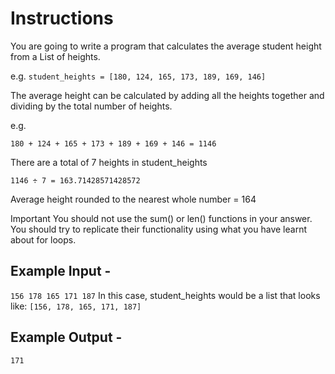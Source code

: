 # Instructions

You are going to write a program that calculates the average student height from a List of heights.

e.g. `student_heights = [180, 124, 165, 173, 189, 169, 146]`

The average height can be calculated by adding all the heights together and dividing by the total number of heights.

e.g.

`180 + 124 + 165 + 173 + 189 + 169 + 146 = 1146`

There are a total of 7 heights in student_heights

`1146 ÷ 7 = 163.71428571428572`

Average height rounded to the nearest whole number = 164

Important You should not use the sum() or len() functions in your answer. You should try to replicate their functionality using what you have learnt about for loops.

## Example Input -

`156 178 165 171 187`
In this case, student_heights would be a list that looks like: `[156, 178, 165, 171, 187]`

## Example Output - 

`171`
